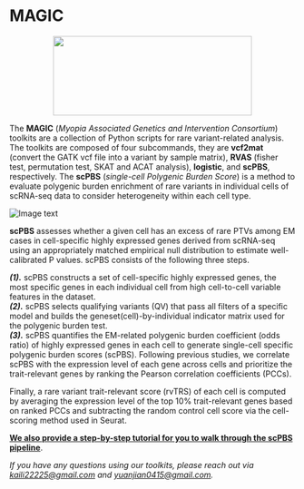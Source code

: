 # MAGIC

<div align=center>
<img src="https://github.com/sulab-wmu/MAGIC/blob/main/pic/MAGIC.jpg" width="350" height="140"/>
</div>

The **MAGIC** (*Myopia Associated Genetics and Intervention Consortium*) toolkits are a collection of Python scripts for rare variant-related analysis. The toolkits are composed of four subcommands, they are **vcf2mat** (convert the GATK vcf file into a variant by sample matrix), **RVAS** (fisher test, permutation test, SKAT and ACAT analysis), **logistic**, and **scPBS**, respectively. The **scPBS** (*single-cell Polygenic Burden Score*) is a method to evaluate polygenic burden enrichment of rare variants in individual cells of scRNA-seq data to consider heterogeneity within each cell type. <br />

![Image text](https://github.com/sulab-wmu/MAGIC/blob/main/pic/scPBS.jpg)

**scPBS** assesses whether a given cell has an excess of rare PTVs among EM cases in cell-specific highly expressed genes derived from scRNA-seq using an appropriately matched empirical null distribution to estimate well-calibrated P values. scPBS consists of the following three steps. 

**_(1)._** scPBS constructs a set of cell-specific highly expressed genes, the most specific genes in each individual cell from high cell-to-cell variable features in the dataset. <br />
**_(2)._** scPBS selects qualifying variants (QV) that pass all filters of a specific model and builds the geneset(cell)-by-individual indicator matrix used for the polygenic burden test. <br /> 
**_(3)._** scPBS quantifies the EM-related polygenic burden coefficient (odds ratio) of highly expressed genes in each cell to generate single-cell specific polygenic burden scores (scPBS). Following previous studies, we correlate scPBS with the expression level of each gene across cells and prioritize the trait-relevant genes by ranking the Pearson correlation coefficients (PCCs). <br />

Finally, a rare variant trait-relevant score (rvTRS) of each cell is computed by averaging the expression level of the top 10% trait-relevant genes based on ranked PCCs and subtracting the random control cell score via the cell-scoring method used in Seurat.

**[We also provide a step-by-step tutorial for you to walk through the scPBS pipeline](https://github.com/sulab-wmu/MAGIC/blob/main/tutorial.md)**.

_If you have any questions using our toolkits, please reach out via <kaili22225@gmail.com> and <yuanjian0415@gmail.com>._

